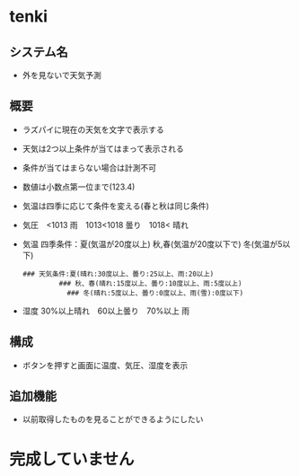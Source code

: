 # tenki

## システム名
* 外を見ないで天気予測
## 概要
*  ラズパイに現在の天気を文字で表示する

* 天気は2つ以上条件が当てはまって表示される
* 条件が当てはまらない場合は計測不可

* 数値は小数点第一位まで(123.4)
* 気温は四季に応じて条件を変える(春と秋は同じ条件)


* 気圧　<1013 雨　1013<1018 曇り　1018< 晴れ

* 気温  四季条件：夏(気温が20度以上) 秋,春(気温が20度以下で) 冬(気温が5以下)
      
      ### 天気条件:夏(晴れ:30度以上、曇り:25以上、雨:20以上)
      		   ### 秋、春(晴れ:15度以上、曇り:10度以上、雨:5度以上)
		         ### 冬(晴れ:5度以上、曇り:0度以上、雨(雪):0度以下)

* 湿度  30%以上晴れ　60以上曇り　70%以上 雨



## 構成
* ボタンを押すと画面に温度、気圧、湿度を表示
## 追加機能
* 以前取得したものを見ることができるようにしたい

# 完成していません

